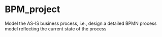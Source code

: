 # BPM_project
Model the AS-IS business process, i.e., design a detailed BPMN process model reflecting the current state of the process
